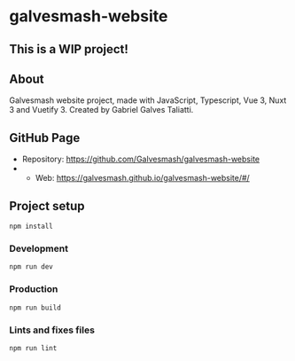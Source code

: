 # galvesmash-website

## This is a WIP project!

## About
Galvesmash website project, made with JavaScript, Typescript, Vue 3, Nuxt 3 and Vuetify 3.
Created by Gabriel Galves Taliatti.

## GitHub Page
- Repository: https://github.com/Galvesmash/galvesmash-website
- - Web: https://galvesmash.github.io/galvesmash-website/#/

## Project setup
```
npm install
```

### Development
```
npm run dev
```

### Production
```
npm run build
```

### Lints and fixes files
```
npm run lint
```



